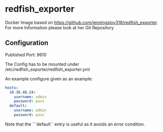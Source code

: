 # redfish_exporter

Docker Image based on https://github.com/jenningsloy318/redfish_exporter.
For more Information please look at her Git Repository


## Configuration

Published Port: 9610

The Config has to be mounted under /etc/redfish_exporter/redfish_exporter.yml

An example configure given as an example:
```yaml
hosts:
  10.36.48.24:
    username: admin
    password: pass
  default:
    username: admin
    password: pass
```
Note that the ```default`` entry is useful as it avoids an error
condition.


